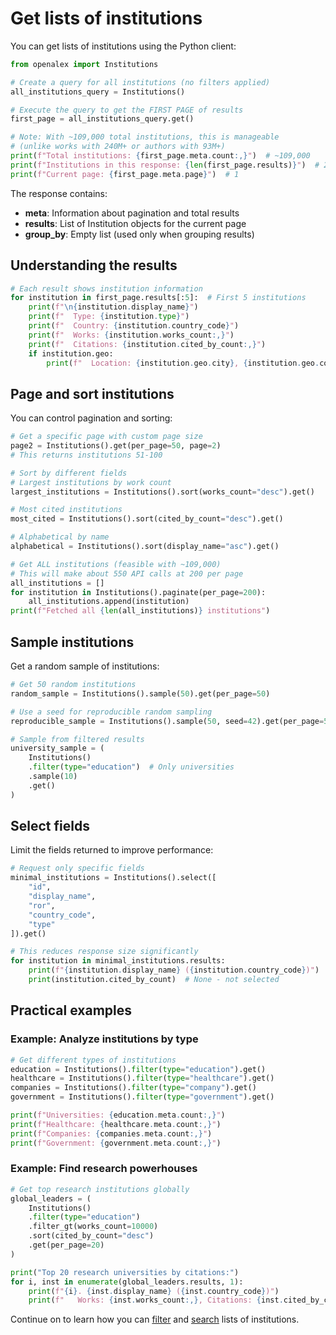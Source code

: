 # Get lists of institutions

You can get lists of institutions using the Python client:

```python
from openalex import Institutions

# Create a query for all institutions (no filters applied)
all_institutions_query = Institutions()

# Execute the query to get the FIRST PAGE of results
first_page = all_institutions_query.get()

# Note: With ~109,000 total institutions, this is manageable
# (unlike works with 240M+ or authors with 93M+)
print(f"Total institutions: {first_page.meta.count:,}")  # ~109,000
print(f"Institutions in this response: {len(first_page.results)}")  # 25
print(f"Current page: {first_page.meta.page}")  # 1
```

The response contains:
- **meta**: Information about pagination and total results
- **results**: List of Institution objects for the current page
- **group_by**: Empty list (used only when grouping results)

## Understanding the results

```python
# Each result shows institution information
for institution in first_page.results[:5]:  # First 5 institutions
    print(f"\n{institution.display_name}")
    print(f"  Type: {institution.type}")
    print(f"  Country: {institution.country_code}")
    print(f"  Works: {institution.works_count:,}")
    print(f"  Citations: {institution.cited_by_count:,}")
    if institution.geo:
        print(f"  Location: {institution.geo.city}, {institution.geo.country}")
```

## Page and sort institutions

You can control pagination and sorting:

```python
# Get a specific page with custom page size
page2 = Institutions().get(per_page=50, page=2)
# This returns institutions 51-100

# Sort by different fields
# Largest institutions by work count
largest_institutions = Institutions().sort(works_count="desc").get()

# Most cited institutions  
most_cited = Institutions().sort(cited_by_count="desc").get()

# Alphabetical by name
alphabetical = Institutions().sort(display_name="asc").get()

# Get ALL institutions (feasible with ~109,000)
# This will make about 550 API calls at 200 per page
all_institutions = []
for institution in Institutions().paginate(per_page=200):
    all_institutions.append(institution)
print(f"Fetched all {len(all_institutions)} institutions")
```

## Sample institutions

Get a random sample of institutions:

```python
# Get 50 random institutions
random_sample = Institutions().sample(50).get(per_page=50)

# Use a seed for reproducible random sampling
reproducible_sample = Institutions().sample(50, seed=42).get(per_page=50)

# Sample from filtered results
university_sample = (
    Institutions()
    .filter(type="education")  # Only universities
    .sample(10)
    .get()
)
```

## Select fields

Limit the fields returned to improve performance:

```python
# Request only specific fields
minimal_institutions = Institutions().select([
    "id", 
    "display_name",
    "ror",
    "country_code",
    "type"
]).get()

# This reduces response size significantly
for institution in minimal_institutions.results:
    print(f"{institution.display_name} ({institution.country_code})")
    print(institution.cited_by_count)  # None - not selected
```

## Practical examples

### Example: Analyze institutions by type

```python
# Get different types of institutions
education = Institutions().filter(type="education").get()
healthcare = Institutions().filter(type="healthcare").get()
companies = Institutions().filter(type="company").get()
government = Institutions().filter(type="government").get()

print(f"Universities: {education.meta.count:,}")
print(f"Healthcare: {healthcare.meta.count:,}")
print(f"Companies: {companies.meta.count:,}")
print(f"Government: {government.meta.count:,}")
```

### Example: Find research powerhouses

```python
# Get top research institutions globally
global_leaders = (
    Institutions()
    .filter(type="education")
    .filter_gt(works_count=10000)
    .sort(cited_by_count="desc")
    .get(per_page=20)
)

print("Top 20 research universities by citations:")
for i, inst in enumerate(global_leaders.results, 1):
    print(f"{i}. {inst.display_name} ({inst.country_code})")
    print(f"   Works: {inst.works_count:,}, Citations: {inst.cited_by_count:,}")
```

Continue on to learn how you can [filter](filter-institutions.md) and [search](search-institutions.md) lists of institutions.
